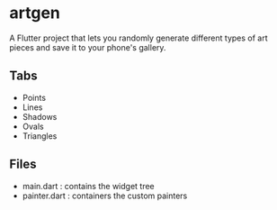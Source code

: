 # artgen

A Flutter project that lets you randomly generate different types of art pieces and save it to your phone's gallery.

## Tabs

- Points
- Lines
- Shadows
- Ovals
- Triangles

## Files

- main.dart : contains the widget tree
- painter.dart : containers the custom painters
